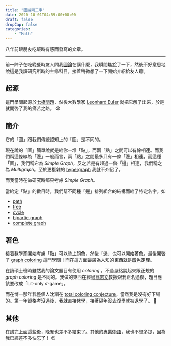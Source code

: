 ```yaml
---
title: "圖論兩三事"
date: 2020-10-01T04:59:00+08:00
draft: false
dropCap: false
categories:
    - "Math"
---
```


八年前跟朋友吃飯時有感而發寫的文章。

<!--more-->

----

前一陣子在吃晚餐時友人問我[圖論](http://en.wikipedia.org/wiki/Graph_theory)在講什麼，我瞬間尷尬了一下，然後不好意思地說這是我讀研究所時的主修科目，接着稍微想了一下開始介紹給友人聽。 

## 起源 

這門學問起源於[七橋問題](http://en.wikipedia.org/wiki/Seven_Bridges_of_K%C3%B6nigsberg)，然後大數學家 [Leonhard Euler](http://en.wikipedia.org/wiki/Leonhard_Euler) 就把它解了出來，於是就開啓了我的痛苦之路。 😨

## 簡介

它的「圖」跟我們傳統認知上的「圖」是不同的。

現在說的「圖」簡單說就是給你一堆「點」，而兩「點」之間可以有線相連。而我們稱這條線為「邊」一般而言，兩「點」之間最多只有一條「邊」相連，而這種「圖」，我們稱它為 *Simple Graph*，反之若是有超過一條「邊」相連，我們稱之為 *Multigraph*。至於更複雜的 [hypergraph](http://en.wikipedia.org/wiki/Hypergraph) 我就不介紹了。 

而我當時在做研究時都只考慮 *Simple Graph*。

當給定「點」的數目時，我們幫不同種「邊」排列組合的結構而給了特定名字。如 

+ [path](https://en.wikipedia.org/wiki/Path_graph)
+ [tree](https://en.wikipedia.org/wiki/Tree_(graph_theory))
+ [cycle](http://en.wikipedia.org/wiki/Cycle_graph)
+ [bipartie graph](http://en.wikipedia.org/wiki/Bipartite_graph)
+ [complete graph](http://en.wikipedia.org/wiki/Complete_graph) 

## 著色

接着數學家開始考慮「點」可以塗上顏色，然後「邊」也可以開始著色，最後開啓了 [graph coloring](http://en.wikipedia.org/wiki/Graph_coloring) 這門學問！而在這方面最廣為人知的東西就是[四色定理](http://en.wikipedia.org/wiki/Four_color_theorem)。

在讀碩士班時雖然我的論文題目有使用 *coloring* ，不過嚴格說起來跟正規的 *graph coloring* 是不同的。我做的東西在經過[翁志文](http://jupiter.math.nctu.edu.tw/~weng/weng.htm)教授跟我正名過後，題目應該要改成「Lit-only $\sigma$-game」。

而在博一那年我整個人沈溺在 [total coloring conjecture](http://en.wikipedia.org/wiki/Total_coloring)，當然我是沒有好下場的。第一年資格考沒過後，我就直接休學，接著隔年沒去復學就被退學了。 🤣

## 其他 

在講完上面這些後，晚餐也差不多結束了。其他的[專業術語](http://en.wikipedia.org/wiki/Glossary_of_graph_theory)，我也不想多提，因為我已經差不多快忘了！ 😉 
